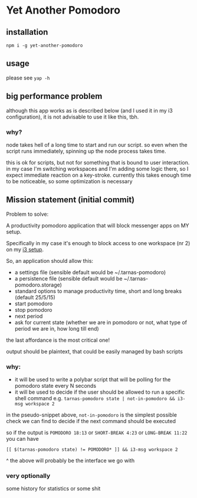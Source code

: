 # Yet Another Pomodoro

## installation

```
npm i -g yet-another-pomodoro
```

## usage

please see `yap -h`

## big performance problem

although this app works as is described below (and I used it in my i3 configuration), it is not advisable to use it like this, tbh.

### why?

node takes hell of a long time to start and run our script. so even when the script runs immediately, spinning up the node process takes time.

this is ok for scripts, but not for something that is bound to user interaction. in my case I'm switching workspaces and I'm adding some logic there, so I expect immediate reaction on a key-stroke. currently this takes enough time to be noticeable, so some optimization is necessary

## Mission statement (initial commit)

Problem to solve:

A productivity pomodoro application that will block messenger apps on MY setup.

Specifically in my case it's enough to block access to one workspace (nr 2) on my [i3 setup](https://github.com/tarnas14/dotfil3s/blob/master/i3/config).

So, an application should allow this:

- a settings file (sensible default would be ~/.tarnas-pomodoro)
- a persistence file (sensible default would be ~/.tarnas-pomodoro.storage)
- standard options to manage productivity time, short and long breaks (default 25/5/15)
- start pomodoro
- stop pomodoro
- next period
- ask for current state (whether we are in pomodoro or not, what type of period we are in, how long till end)

the last affordance is the most critical one!

output should be plaintext, that could be easily managed by bash scripts

### why:
- it will be used to write a polybar script that will be polling for the pomodoro state every N seconds
- it will be used to decide if the user should be allowed to run a specific shell command e.g. `tarnas-pomodoro state | not-in-pomodoro && i3-msg workspace 2`

in the pseudo-snippet above, `not-in-pomodoro` is the simplest possible check we can find to decide if the next command should be executed

so if the output is `POMODORO 18:13` or `SHORT-BREAK 4:23` or `LONG-BREAK 11:22` you can have
```
[[ $(tarnas-pomodoro state) != POMODORO* ]] && i3-msg workspace 2
```

^ the above will probably be the interface we go with

### very optionally
some history for statistics or some shit
